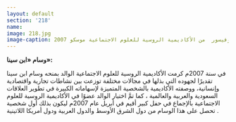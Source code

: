 ```yaml
---
layout: default
section: '218'
name:
image: 218.jpg
image-caption: دكتوراه بدرجة بروفيسور  من الأكاديمية الروسية للعلوم الاجتماعية موسكو 2007
---
```

**وسام «ابن سينا»:**

في سنة 2007م كرمت الأكاديمية الروسية للعلوم الاجتماعية الوالد بمنحه وسام ابن سينا تقديرًا لجهوده التي بذلها في مجالات مختلفة توزعت بين نشاطات تجارية واقتصادية وإنسانية، ووصفته الأكاديمية بالشخصية المتميزة لإسهاماته الكبيرة في تطوير العلاقات السعودية والعربية والعالمية ، كما تمَّ اختيار الوالد عضوًا في الأكاديمية الروسية للعلوم الاجتماعية بالإجماع في حفل كبير أقيم في أبريل عام 2007م ليكون بذلك أول شخصية تحصل على هذا الوسام من دول الشرق الأوسط والدول العربية ودول أمريكا اللاتينية .
